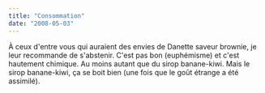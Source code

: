 ```yaml
---
title: "Consommation"
date: "2008-05-03"
---
```


À ceux d'entre vous qui auraient des envies de Danette saveur brownie, je leur recommande de s'abstenir. C'est pas bon (euphémisme) et c'est hautement chimique. Au moins autant que du sirop banane-kiwi. Mais le sirop banane-kiwi, ça se boit bien (une fois que le goût étrange a été assimilé).
